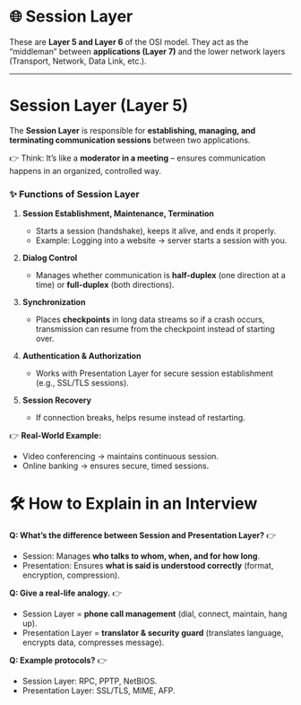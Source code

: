 # 🌐 Session Layer

These are **Layer 5 and Layer 6** of the OSI model. They act as the “middleman” between **applications (Layer 7)** and the lower network layers (Transport, Network, Data Link, etc.).

---

# Session Layer (Layer 5)

The **Session Layer** is responsible for **establishing, managing, and terminating communication sessions** between two applications.

👉 Think: It’s like a **moderator in a meeting** – ensures communication happens in an organized, controlled way.

### ✨ Functions of Session Layer

1. **Session Establishment, Maintenance, Termination**

   * Starts a session (handshake), keeps it alive, and ends it properly.
   * Example: Logging into a website → server starts a session with you.

2. **Dialog Control**

   * Manages whether communication is **half-duplex** (one direction at a time) or **full-duplex** (both directions).

3. **Synchronization**

   * Places **checkpoints** in long data streams so if a crash occurs, transmission can resume from the checkpoint instead of starting over.

4. **Authentication & Authorization**

   * Works with Presentation Layer for secure session establishment (e.g., SSL/TLS sessions).

5. **Session Recovery**

   * If connection breaks, helps resume instead of restarting.

👉 **Real-World Example:**

* Video conferencing → maintains continuous session.
* Online banking → ensures secure, timed sessions.

# 🛠️ How to Explain in an Interview

**Q: What’s the difference between Session and Presentation Layer?**
👉

* Session: Manages **who talks to whom, when, and for how long**.
* Presentation: Ensures **what is said is understood correctly** (format, encryption, compression).

**Q: Give a real-life analogy.**
👉

* Session Layer = **phone call management** (dial, connect, maintain, hang up).
* Presentation Layer = **translator & security guard** (translates language, encrypts data, compresses message).

**Q: Example protocols?**
👉

* Session Layer: RPC, PPTP, NetBIOS.
* Presentation Layer: SSL/TLS, MIME, AFP.

